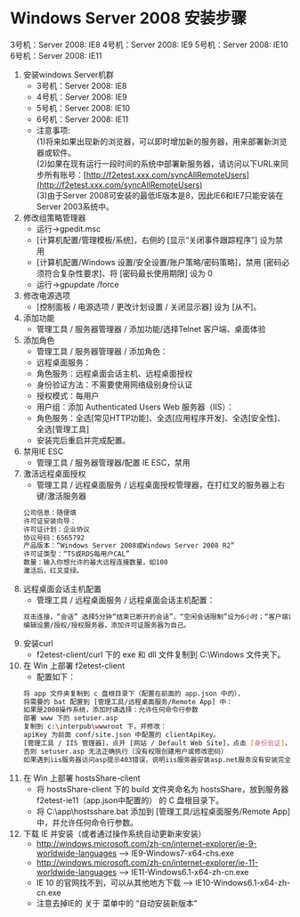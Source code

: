 Windows Server 2008 安装步骤
===================

3号机：Server 2008: IE8
4号机：Server 2008: IE9
5号机：Server 2008: IE10
6号机：Server 2008: IE11

1. 安装windows Server机群
    - 3号机：Server 2008: IE8
    - 4号机：Server 2008: IE9
    - 5号机：Server 2008: IE10
    - 6号机：Server 2008: IE11
    - 注意事项:  
        (1)将来如果出现新的浏览器，可以即时增加新的服务器，用来部署新浏览器或软件。  
        (2)如果在现有运行一段时间的系统中部署新服务器，请访问以下URL来同步所有账号：[http://f2etest.xxx.com/syncAllRemoteUsers](http://f2etest.xxx.com/syncAllRemoteUsers)  
        (3)由于Server 2008可安装的最低IE版本是8，因此IE6和IE7只能安装在Server 2003系统中。
2. 修改组策略管理器
    - 运行->gpedit.msc  
    - [计算机配置/管理模板/系统]，右侧的 [显示“关闭事件跟踪程序”] 设为禁用  
    - [计算机配置/Windows 设置/安全设置/账户策略/密码策略]，禁用 [密码必须符合复杂性要求]、将 [密码最长使用期限] 设为 0  
    - 运行->gpupdate /force
3. 修改电源选项
    - [控制面板 / 电源选项 / 更改计划设置 / 关闭显示器] 设为 [从不]。
4. 添加功能
    - 管理工具 / 服务器管理器 / 添加功能/选择Telnet 客户端、桌面体验
5. 添加角色
    - 管理工具 / 服务器管理器 / 添加角色：
    - 远程桌面服务：
    - 角色服务：远程桌面会话主机、远程桌面授权
    - 身份验证方法：不需要使用网络级别身份认证
    - 授权模式：每用户
    - 用户组：添加 Authenticated Users
    Web 服务器（IIS）：
    - 角色服务：全选[常见HTTP功能]、全选[应用程序开发]、全选[安全性]、全选[管理工具]
    - 安装完后重启并完成配置。
6. 禁用IE ESC
    - 管理工具 / 服务器管理器/配置 IE ESC，禁用
7. 激活远程桌面授权
    - 管理工具 / 远程桌面服务 / 远程桌面授权管理器，在打红叉的服务器上右键/激活服务器
    ```bash
    公司信息：随便填
    许可证安装向导：
    许可证计划：企业协议
    协议号码：6565792
    产品版本：“Windows Server 2008或Windows Server 2008 R2”
    许可证类型：“TS或RDS每用户CAL”
    数量：输入你想允许的最大远程连接数量，如100
    激活后，红叉变绿。
    ```
8. 远程桌面会话主机配置
    - 管理工具 / 远程桌面服务 / 远程桌面会话主机配置：
    ```bash
    双击连接，“会话” 选择5分钟“结束已断开的会话”，“空闲会话限制”设为6小时；“客户端设置限制最大颜色深度”为24位
    编辑设置/授权/授权服务器，添加许可证服务器为自己。
    ```
9. 安装curl
    - f2etest-client/curl 下的 exe 和 dll 文件复制到 C:\Windows 文件夹下。
10. 在 Win 上部署 f2etest-client
    - 配置如下：
    ```bash
    将 app 文件夹复制到 c 盘根目录下（配置在前面的 app.json 中的），
    将需要的 bat 配置到 [管理工具/远程桌面服务/Remote App] 中：
    如果是2008操作系统，添加时请选择：允许任何命令行参数
    部署 www 下的 setuser.asp
    复制到 c:\interpub\wwwroot 下，并修改：
    apiKey 为前面 conf/site.json 中配置的 clientApiKey。
    [管理工具 / IIS 管理器]，点开 [网站 / Default Web Site]，点击 [身份验证]，右键编辑，[特定用户] IUSR 修改为 Administrator 并输入密码。
    否则 setuser.asp 无法正确执行（没有权限创建用户或修改密码）
    如果遇到iis服务器访问asp提示403错误，说明iis服务器安装asp.net服务没有安装完全。
    ```
11. 在 Win 上部署 hostsShare-client
    - 将 hostsShare-client 下的 build 文件夹命名为 hostsShare，放到服务器 f2etest-ie11（app.json中配置的） 的 C 盘根目录下。
    - 将 C:\app\hostsshare.bat 添加到 [管理工具/远程桌面服务/Remote App] 中，并允许任何命令行参数。
12. 下载 IE 并安装（或者通过操作系统自动更新来安装）
    - http://windows.microsoft.com/zh-cn/internet-explorer/ie-9-worldwide-languages --> IE9-Windows7-x64-chs.exe
    - http://windows.microsoft.com/zh-cn/internet-explorer/ie-11-worldwide-languages --> IE11-Windows6.1-x64-zh-cn.exe
    - IE 10 的官网找不到，可以从其他地方下载 --> IE10-Windows6.1-x64-zh-cn.exe
    - 注意去掉IE的 关于 菜单中的 “自动安装新版本”